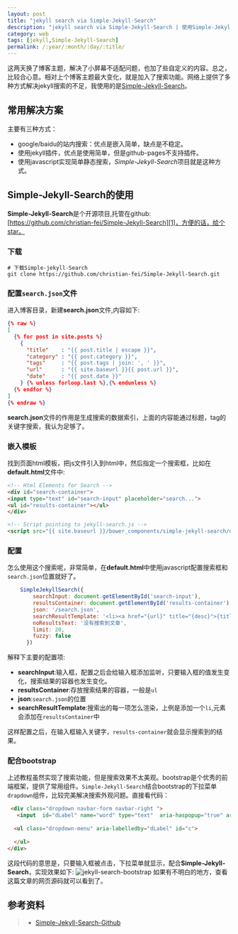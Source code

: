 ```yaml
---
layout: post
title: "jekyll search via Simple-Jekyll-Search"
description: "jekyll search via Simple-Jekyll-Search | 使用Simple-Jekyll-Search解决jekyll站内搜索问题"
category: web
tags: [jekyll,Simple-Jekyll-Search]
permalink: /:year/:month/:day/:title/
---
```



这两天换了博客主题，解决了小屏幕不适配问题，也加了些自定义的内容。总之，比较合心意。相对上个博客主题最大变化，就是加入了搜索功能。网络上提供了多种方式解决jekyll搜索的不足，我使用的是[Simple-Jekyll-Search][1]。<!-- more -->

## 常用解决方案
主要有三种方式：

-  google/baidu的站内搜索：优点是嵌入简单，缺点是不稳定。
- 使用jekyll插件，优点是使用简单，但是github-pages不支持插件。
- 使用javascript实现简单静态搜索，*Simple-Jekyll-Search*项目就是这种方式。


## Simple-Jekyll-Search的使用
**Simple-Jekyll-Search**是个开源项目,托管在github:[https://github.com/christian-fei/Simple-Jekyll-Search][1]，方便的话，给个star。

### 下载

```shell
# 下载Simple-jekyll-Search
git clone https://github.com/christian-fei/Simple-Jekyll-Search.git
```

### 配置`search.json`文件
进入博客目录，新建**search.json**文件,内容如下:

```json
{% raw %}
[
  {% for post in site.posts %}
    {
      "title"    : "{{ post.title | escape }}",
      "category" : "{{ post.category }}",
      "tags"     : "{{ post.tags | join: ', ' }}",
      "url"      : "{{ site.baseurl }}{{ post.url }}",
      "date"     : "{{ post.date }}"
    } {% unless forloop.last %},{% endunless %}
  {% endfor %}
]
{% endraw %}
```
**search.json**文件的作用是生成搜索的数据索引，上面的内容能通过标题，tag的关键字搜索，我认为足够了。

### 嵌入模板
找到页面html模板，把js文件引入到html中，然后指定一个搜索框，比如在**default.html**文件中:

```html
<!-- Html Elements for Search -->
<div id="search-container">
<input type="text" id="search-input" placeholder="search...">
<ul id="results-container"></ul>
</div>

<!-- Script pointing to jekyll-search.js -->
<script src="{{ site.baseurl }}/bower_components/simple-jekyll-search/dest/jekyll-search.js" type="text/javascript"></script>
```

### 配置
怎么使用这个搜索呢，非常简单，在**default.html**中使用javascript配置搜索框和`search.json`位置就好了。

```javascript
    SimpleJekyllSearch({
        searchInput: document.getElementById('search-input'),
        resultsContainer: document.getElementById('results-container'),
        json: '/search.json',
        searchResultTemplate: '<li><a href="{url}" title="{desc}">{title}</a></li>',
        noResultsText: '没有搜索到文章',
        limit: 20,
        fuzzy: false
      })
```
解释下主要的配置项:

* **searchInput**:输入框，配置之后会给输入框添加监听，只要输入框的值发生变化，搜索结果的容器也发生变化。
* **resultsContainer**:存放搜索结果的容器，一般是`ul`
* **json**:`search.json`的位置
* **searchResultTemplate**:搜索出的每一项怎么渲染，上例是添加一个`li`,元素会添加在`resultsContainer`中

这样配置之后，在输入框输入关键字，`results-container`就会显示搜索到的结果。

### 配合bootstrap
上述教程虽然实现了搜索功能，但是搜索效果不太美观。bootstrap是个优秀的前端框架，提供了常用组件。`Simple-Jekyll-Search`结合bootstrap的下拉菜单`drapdown`组件，比较完美解决搜索外观问题。直接看代码：

```html
 <div class="dropdown navbar-form navbar-right ">
   <input  id="dLabel" name="word" type="text"  aria-haspopup="true" aria-expanded="false" data-toggle="dropdown" class="form-control typeahead"   placeholder="搜索">
  
  <ul class="dropdown-menu" aria-labelledby="dLabel" id="c">
    
  </ul>
</div>
```
这段代码的意思是，只要输入框被点击，下拉菜单就显示，配合**Simple-Jekyll-Search**，实现效果如下:
![jekyll-search-bootstrap](http://7xivpo.com1.z0.glb.clouddn.com/jekyll-search-bootstrap.png)
如果有不明白的地方，查看这篇文章的网页源码就可以看到了。

## 参考资料
> * [Simple-Jekyll-Search-Github][1]

[1]: https://github.com/christian-fei/Simple-Jekyll-Search